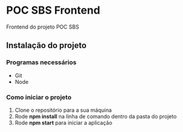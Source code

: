 # POC SBS Frontend

Frontend do projeto POC SBS

## Instalação do projeto

### Programas necessários

- Git
- Node

### Como iniciar o projeto

1. Clone o repositório para a sua máquina
2. Rode **npm install** na linha de comando dentro da pasta do projeto
3. Rode **npm start** para iniciar a aplicação
